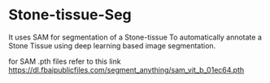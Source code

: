 # Stone-tissue-Seg
It uses SAM for segmentation of a Stone-tissue To automatically annotate a Stone Tissue using deep learning based image segmentation. 


for SAM  .pth  files refer to this link 
https://dl.fbaipublicfiles.com/segment_anything/sam_vit_b_01ec64.pth
